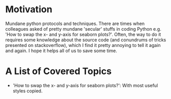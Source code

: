 # Motivation
Mundane python protocols and techniques. There are times when colleagues asked of pretty mundane 'secular' stuffs in coding Python e.g. 'How to swap the x- and y-axis for seaborn plots?'. Often, the way to do it requires some knowledge about the source code (and conundrums of tricks presented on stackoverflow), which I find it pretty annoying to tell it again and again. I hope it helps all of us to save some time.

# A List of Covered Topics
- 'How to swap the x- and y-axis for seaborn plots?': With most useful styles copied. 

